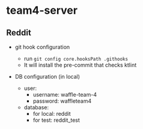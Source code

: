 # team4-server

## Reddit

* git hook configuration
  * run `git config core.hooksPath .githooks`
  * It will install the pre-commit that checks ktlint

* DB configuration (in local)
  * user:
    * username: waffle-team-4
    * password: waffleteam4
  * database:
    * for local: reddit
    * for test: reddit_test

